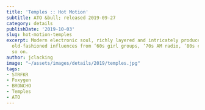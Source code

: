 ```yaml
---
title: 'Temples :: Hot Motion'
subtitle: ATO &bull; released 2019-09-27
category: details
publishDate: '2019-10-03'
slug: hot-motion-temples
excerpt: Modern electronic soul, richly layered and intricately produced, with decidedly
  old-fashioned influences from ‘60s girl groups, ‘70s AM radio, ‘80s club hits, and
  so on.
author: jclacking
image: "~/assets/images/details/2019/temples.jpg"
tags:
- STRFKR
- Foxygen
- BRONCHO
- Temples
- ATO
---
```


